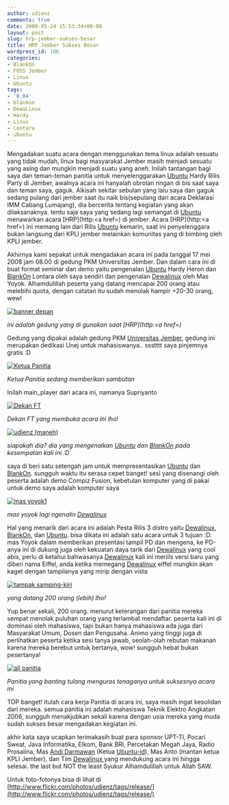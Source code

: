 ```yaml
---
author: udienz
comments: true
date: 2008-05-24 15:53:34+00:00
layout: post
slug: hrp-jember-sukses-besar
title: HRP Jember Sukses Besar
wordpress_id: 186
categories:
- BlankOn
- FOSS Jember
- Linux
- Ubuntu
tags:
- '8.04'
- blankon
- DewaLinux
- Hardy
- Linux
- Lontara
- ubuntu
---
```


Mengadakan suatu acara dengan menggunakan tema linux adalah sesuatu yang tidak mudah, linux bagi masyarakat Jember masih menjadi sesuatu yang asing dan mungkin menjadi suatu yang aneh. Inilah tantangan bagi saya dan teman-teman panitia untuk menyelenggarakan [Ubuntu](http://www.ubuntu.com) Hardy Rilis Party  di Jember, awalnya acara ini hanyalah obrolan ringan di bis saat saya dan teman saya, gaguk. Alkisah sekitar sebulan yang lalu saya dan gaguk sedang pulang dari jember saat itu naik bis(sepulang dari acara Deklarasi IMM Cabang Lumajang), dia bercerita tentang kegiatan yang akan dilaksanaknya. tentu saja saya yang sedang lagi semangat di [Ubuntu](http://www.ubuntu.com) menawarkan acara [HRP](http:<a href=) di jember. Acara [HRP](http:<a href=) ini memang lain dari Rilis [Ubuntu](http://www.ubuntu.com) kemarin, saat ini penyelenggara bukan langsung dari KPLI jember melainkan komunitas yang di bimbing oleh KPLI jember.

Akhirnya kami sepakat untuk mengadakan acara ini pada tanggal 17 mei 2008 jam 08.00 di gedung PKM Universitas Jember. Dan dalam cara ini di buat format seminar dan demo yaitu pengenalan [Ubuntu](http://www.ubuntu.com) Hardy Heron dan [BlankOn](http://www.blankonlinux.or.id) Lontara oleh saya sendiri dan pengenalan [Dewalinux](http://www.dewalinux.web.id) oleh Mas Yoyok. Alhamdulillah peserta yang datang mencapai 200 orang atau melebihi quota, dengan catatan itu sudah menolak hampir +20-30 orang, wew!

[![banner depan](http://farm3.static.flickr.com/2333/2516482226_52123de0ca.jpg)](http://www.flickr.com/photos/udienz/2516482226/)

_ini adalah gedung yang di gunakan saat [HRP](http:<a href=)_

Gedung yang dipakai adalah gedung PKM [Universitas Jember](http://www.unej.ac.id), gedung ini merupakan dedikasi Unej untuk mahasiswanya.. ssstttt saya pinjemnya gratis :D

[![Ketua Panitia](http://farm4.static.flickr.com/3228/2516422906_b72b7f7b77.jpg)](http://www.flickr.com/photos/udienz/2516422906/)

_Ketua Panitia sedang memberikan sambutan_

Inilah main_player dari acara ini, namanya Supriyanto

[![Dekan FT](http://farm4.static.flickr.com/3258/2516422912_790bf52f14.jpg)](http://www.flickr.com/photos/udienz/2516422912/)

_Dekan FT yang membuka acara ini lho!_

[![udienz (maneh)](http://farm3.static.flickr.com/2201/2516436642_34f2c4c6d1.jpg)](http://www.flickr.com/photos/udienz/2516436642/)

_siapakah dia? dia yang mengenalkan [Ubuntu](http://www.ubuntu.com) dan [BlankOn](http://www.blankonlinux.or.id) pada kesempatan kali ini :D_

saya di beri satu setengah jam untuk mempresentasikan [Ubuntu](http://www.ubuntu.com) dan [BlankOn](http://www.blankonlinux.or.id). sungguh waktu itu serasa cepet banget! sesi yang disenangi oleh peserta adalah demo Compiz Fusion, kebetulan komputer yang di pakai untuk demo saya adalah komputer saya

[![mas yoyok1](http://farm3.static.flickr.com/2129/2516482188_5dd26f7e6e.jpg)](http://www.flickr.com/photos/udienz/2516482188/)

_mas yoyok lagi ngenalin [Dewalinux](http://www.dewalinux.web.id)_

Hal yang menarik dari acara ini adalah Pesta Rilis 3 distro yaitu [Dewalinux](http://www.dewalinux.web.id), [BlankOn](http://www.blankonlinux.or.id), dan [Ubuntu](http://www.ubuntu.com). bisa dikata ini adalah satu acara untuk 3 tujuan :D. mas Yoyok dalam memberikan presentasi tampil PD dan mengena, ke PD-anya ini di dukung juga oleh kekuatan daya tarik dari [Dewalinux](http://www.dewalinux.web.id) yang cool abis, perlu di ketahui bahwasanya [Dewalinux](http://www.dewalinux.web.id) kali ini meriils versi baru yang diberi nama Eiffel, anda ketika memegang [Dewalinux](http://www.dewalinux.web.id) eiffel mungkin akan kaget dengan tampilanya yang mirip dengan vista

[![tampak samping-kiri](http://farm3.static.flickr.com/2149/2516436616_4060a98ecd.jpg)](http://www.flickr.com/photos/udienz/2516436616/)

_yang datang 200 orang (lebih) lho!_

Yup benar sekali, 200 orang. menurut keterangan dari panitia mereka sempat menolak puluhan orang yang terlambat mendaftar. peserta kali ini di dominasi oleh mahasiswa, tapi bukan hanya mahasiswa ada juga dari Masyarakat Umum, Dosen dan Pengusaha. Animo yang tinggi juga di perlihatkan peserta ketika sesi tanya jawab, seolah-olah rebutan makanan karena mereka berebut untuk bertanya, wow! sungguh hebat bukan pesertanya!

[![all panitia](http://farm3.static.flickr.com/2204/2516482240_f3d01e7745.jpg)](http://www.flickr.com/photos/udienz/2516482240/)

_Panitia yang banting tulang menguras tenaganya untuk suksesnya acara ini_

TOP banget! itulah cara kerja Panitia di acara ini, saya masih ingat kesolidan dari mereka. semua panitia ini adalah mahasiswa Teknik Elektro Angkatan 2006, sungguh menakjubkan sekali karena dengan usia mereka yang muda sudah sukses besar mengadakan kegiatan ini.

akhir kata saya ucapkan terimakasih buat para sponsor UPT-TI, Pocari Sweat, Java Informatika, Elkom, Bank BRI, Percetakan Megah Jaya, Radio Prosalina, Mas [Andi Darmawan](http://www.belutz.net) (Ketua [Ubuntu](http://www.ubuntu.com)[-id](http://wwww.ubuntu-id.org)), Mas Anto (mantan ketua KPLI Jember), dan Tim [Dewalinux ](http://www.dewalinux.web.id)yang mendukung acara ini hingga selesai. the last but NOT the least Syukur Alhamdulillah untuk Allah SAW.

Untuk foto-fotonya bisa di lihat di [http://www.flickr.com/photos/udienz/tags/release/](http://www.flickr.com/photos/udienz/tags/release/)
